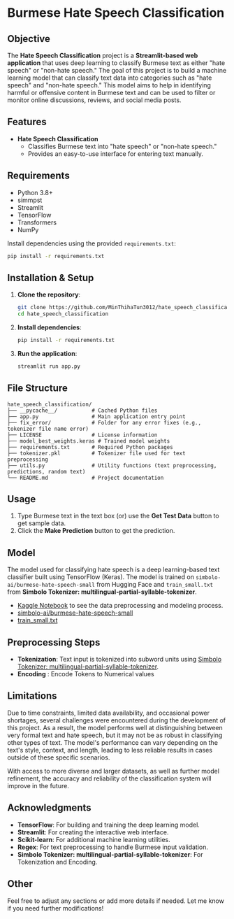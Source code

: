 # Burmese Hate Speech Classification

## Objective

The **Hate Speech Classification** project is a **Streamlit-based web application** that uses deep learning to classify Burmese text as either "hate speech" or "non-hate speech." The goal of this project is to build a machine learning model that can classify text data into categories such as "hate speech" and "non-hate speech." This model aims to help in identifying harmful or offensive content in Burmese text and can be used to filter or monitor online discussions, reviews, and social media posts.

## Features

- **Hate Speech Classification**
   - Classifies Burmese text into "hate speech" or "non-hate speech."
   - Provides an easy-to-use interface for entering text manually.

## Requirements

- Python 3.8+
- simmpst
- Streamlit
- TensorFlow
- Transformers
- NumPy

Install dependencies using the provided `requirements.txt`:

```bash
pip install -r requirements.txt
```

## Installation & Setup

1. **Clone the repository**:

   ```bash
   git clone https://github.com/MinThihaTun3012/hate_speech_classification.git
   cd hate_speech_classification
   ```

2. **Install dependencies**:

   ```bash
   pip install -r requirements.txt
   ```

3. **Run the application**:

   ```bash
   streamlit run app.py
   ```

## File Structure

```plaintext
hate_speech_classification/
├── __pycache__/           # Cached Python files
├── app.py                 # Main application entry point
├── fix_error/             # Folder for any error fixes (e.g., tokenizer file name error)
├── LICENSE                # License information
├── model_best_weights.keras # Trained model weights
├── requirements.txt       # Required Python packages
├── tokenizer.pkl          # Tokenizer file used for text preprocessing
├── utils.py               # Utility functions (text preprocessing, predictions, random text)
└── README.md              # Project documentation
```

## Usage

1. Type Burmese text in the text box (or) use the **Get Test Data** button to get sample data.
2. Click the **Make Prediction** button to get the prediction.

## Model

The model used for classifying hate speech is a deep learning-based text classifier built using TensorFlow (Keras). The model is trained on `simbolo-ai/burmese-hate-speech-small` from Hugging Face and `train_small.txt` from **Simbolo Tokenizer: multilingual-partial-syllable-tokenizer**.

- [Kaggle Notebook](https://www.kaggle.com/code/minthihatun/burmese-hate-speech-detection) to see the data preprocessing and modeling process.
- [simbolo-ai/burmese-hate-speech-small](https://huggingface.co/datasets/simbolo-ai/burmese-hate-speech-small)
- [train_small.txt](https://github.com/simbolo-ai/multilingual-partial-syllable-tokenizer/blob/main/train_small.txt)

## Preprocessing Steps

- **Tokenization**: Text input is tokenized into subword units using [Simbolo Tokenizer: multilingual-partial-syllable-tokenizer](https://github.com/simbolo-ai/multilingual-partial-syllable-tokenizer).
- **Encoding** : Encode Tokens to Numerical values

## Limitations

Due to time constraints, limited data availability, and occasional power shortages, several challenges were encountered during the development of this project. As a result, the model performs well at distinguishing between very formal text and hate speech, but it may not be as robust in classifying other types of text. The model's performance can vary depending on the text's style, context, and length, leading to less reliable results in cases outside of these specific scenarios.

With access to more diverse and larger datasets, as well as further model refinement, the accuracy and reliability of the classification system will improve in the future.

## Acknowledgments

- **TensorFlow**: For building and training the deep learning model.
- **Streamlit**: For creating the interactive web interface.
- **Scikit-learn**: For additional machine learning utilities.
- **Regex**: For text preprocessing to handle Burmese input validation.
- **Simbolo Tokenizer: multilingual-partial-syllable-tokenizer**: For Tokenization and Encoding.

## Other

Feel free to adjust any sections or add more details if needed. Let me know if you need further modifications!

